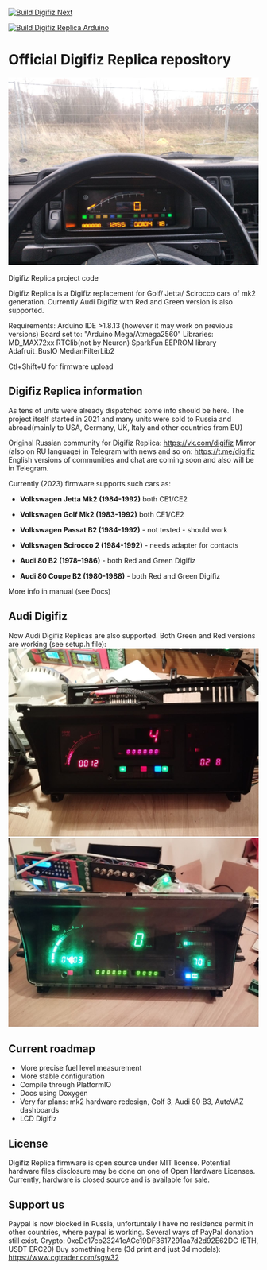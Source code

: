 [![Build Digifiz Next](https://github.com/Sgw32/DigifizReplica/actions/workflows/main.yml/badge.svg)](https://github.com/Sgw32/DigifizReplica/actions/workflows/main.yml)

[![Build Digifiz Replica Arduino](https://github.com/Sgw32/DigifizReplica/actions/workflows/legacy_arduino.yml/badge.svg)](https://github.com/Sgw32/DigifizReplica/actions/workflows/legacy_arduino.yml)

# Official Digifiz Replica repository

![Digifiz Replica](/images/digifiz_photo.jpg)

Digifiz Replica project code

Digifiz Replica is a Digifiz replacement for Golf/ Jetta/ Scirocco cars of mk2 generation.
Currently Audi Digifiz with Red and Green version is also supported. 


Requirements: Arduino IDE >1.8.13 (however it may work on previous versions)
Board set to: "Arduino Mega/Atmega2560"
Libraries: MD_MAX72xx
RTClib(not by Neuron)
SparkFun EEPROM library    
Adafruit_BusIO
MedianFilterLib2

Ctl+Shift+U for firmware upload

## Digifiz Replica information

As tens of units were already dispatched some info should be here. 
The project itself started in 2021 and many units were sold to Russia and abroad(mainly to USA, Germany, UK, Italy and other countries from EU)

Original Russian community for Digifiz Replica: https://vk.com/digifiz
Mirror (also on RU language) in Telegram with news and so on: https://t.me/digifiz
English versions of communities and chat are coming soon and also will be in Telegram. 

Currently (2023) firmware supports such cars as:

- **Volkswagen Jetta Mk2 (1984-1992)** both CE1/CE2
- **Volkswagen Golf Mk2 (1983-1992)** both CE1/CE2
- **Volkswagen Passat B2 (1984-1992)** - not tested - should work
- **Volkswagen Scirocco 2 (1984-1992)** - needs adapter for contacts

- **Audi 80 B2 (1978–1986)** - both Red and Green Digifiz
- **Audi 80 Coupe B2 (1980-1988)** - both Red and Green Digifiz

More info in manual (see Docs)

## Audi Digifiz

Now Audi Digifiz Replicas are also supported. 
Both Green and Red versions are working (see setup.h file):
![Digifiz Replica Audi Red](/images/audi_red.jpg)
![Digifiz Replica Audi Green](/images/audi_green.jpg)


## Current roadmap

- More precise fuel level measurement
- More stable configuration
- Compile through PlatformIO
- Docs using Doxygen
- Very far plans: mk2 hardware redesign, Golf 3, Audi 80 B3, AutoVAZ dashboards 
- LCD Digifiz

## License

Digifiz Replica firmware is open source under MIT license. 
Potential hardware files disclosure may be done on one of Open Hardware Licenses.
Currently, hardware is closed source and is available for sale. 

## Support us

Paypal is now blocked in Russia, unfortuntaly I have no residence permit in other countries, where paypal is working.
Several ways of PayPal donation still exist. 
Crypto: 
0xeDc17cb23241eACe19DF3617291aa7d2d92E62DC (ETH, USDT ERC20)
Buy something here (3d print and just 3d models):
https://www.cgtrader.com/sgw32
